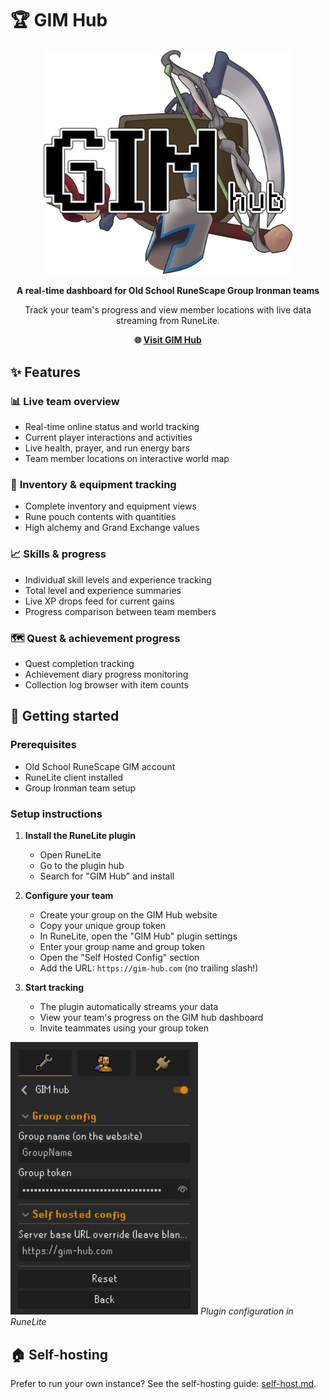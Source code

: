# 🏆 GIM Hub

<div style="text-align: center;">
  <img alt="GIM Hub Logo" src="logo-full.webp" width="400"/>
  
  **A real-time dashboard for Old School RuneScape Group Ironman teams**
  
  Track your team's progress and view member locations with live data streaming from RuneLite.
  
  **🌐 [Visit GIM Hub](https://gim-hub.com)**
</div>

## ✨ Features

### 📊 **Live team overview**

- Real-time online status and world tracking
- Current player interactions and activities
- Live health, prayer, and run energy bars
- Team member locations on interactive world map

### 🎒 **Inventory & equipment tracking**

- Complete inventory and equipment views
- Rune pouch contents with quantities
- High alchemy and Grand Exchange values

### 📈 **Skills & progress**

- Individual skill levels and experience tracking
- Total level and experience summaries
- Live XP drops feed for current gains
- Progress comparison between team members

### 🗺️ **Quest & achievement progress**

- Quest completion tracking
- Achievement diary progress monitoring
- Collection log browser with item counts

## 🚀 Getting started

### Prerequisites

- Old School RuneScape GIM account
- RuneLite client installed
- Group Ironman team setup

### Setup instructions

1. **Install the RuneLite plugin**
   - Open RuneLite
   - Go to the plugin hub
   - Search for "GIM Hub" and install

2. **Configure your team**
   - Create your group on the GIM Hub website
   - Copy your unique group token
   - In RuneLite, open the "GIM Hub" plugin settings
   - Enter your group name and group token
   - Open the "Self Hosted Config" section
   - Add the URL: `https://gim-hub.com` (no trailing slash!)

3. **Start tracking**
   - The plugin automatically streams your data
   - View your team's progress on the GIM hub dashboard
   - Invite teammates using your group token

<img alt="RuneLite Plugin Configuration" src="plugin-screenshot.png" width="300"/>
<em>Plugin configuration in RuneLite</em>

## 🏠 Self-hosting

Prefer to run your own instance? See the self-hosting guide: [self-host.md](https://github.com/wouterrutgers/gim-hub.com/blob/master/self-host.md).
